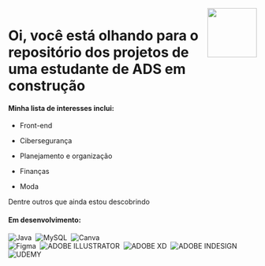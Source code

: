 <img align="right" height="100" src="https://media.giphy.com/media/v1.Y2lkPTc5MGI3NjExNmhjazU4cXJ0bTFjNncxbjVidG5xOHBrYXdqcm9kZG5vY2hkOTZweCZlcD12MV9pbnRlcm5hbF9naWZfYnlfaWQmY3Q9Zw/SwImQhtiNA7io/giphy.gif" />
<h1>Oi, você está olhando para o repositório dos projetos de uma estudante de ADS em construção</h1> 
<h4> Minha lista de interesses inclui:</h4>

- Front-end

- Cibersegurança
  
- Planejamento e organização
  
- Finanças
  
- Moda

Dentre outros que ainda estou descobrindo

<h4>Em desenvolvimento:</h4>

![Java](https://img.shields.io/badge/Java-ED8B00?style=for-the-badge&logo=java&logoColor=white)&nbsp; 
![MySQL](https://img.shields.io/badge/MySQL-00000F?style=for-the-badge&logo=mysql&logoColor=white)&nbsp; 
![Canva](https://img.shields.io/badge/Canva-%2300C4CC.svg?&style=for-the-badge&logo=Canva&logoColor=white)&nbsp;  
![Figma](https://img.shields.io/badge/Figma-F24E1E?style=for-the-badge&logo=figma&logoColor=white)&nbsp; 
![ADOBE ILLUSTRATOR](https://img.shields.io/badge/Adobe%20Illustrator-FF9A00?style=for-the-badge&logo=adobe%20illustrator&logoColor=white)&nbsp; 
![ADOBE XD](https://img.shields.io/badge/Adobe%20XD-470137?style=for-the-badge&logo=Adobe%20XD&logoColor=#FF61F6)&nbsp; 
![ADOBE INDESIGN](https://img.shields.io/badge/Adobe%20InDesign-FF3366?style=for-the-badge&logo=Adobe%20InDesign&logoColor=white)&nbsp; 
![UDEMY](https://img.shields.io/badge/Udemy-EC5252?style=for-the-badge&logo=Udemy&logoColor=white)&nbsp;
